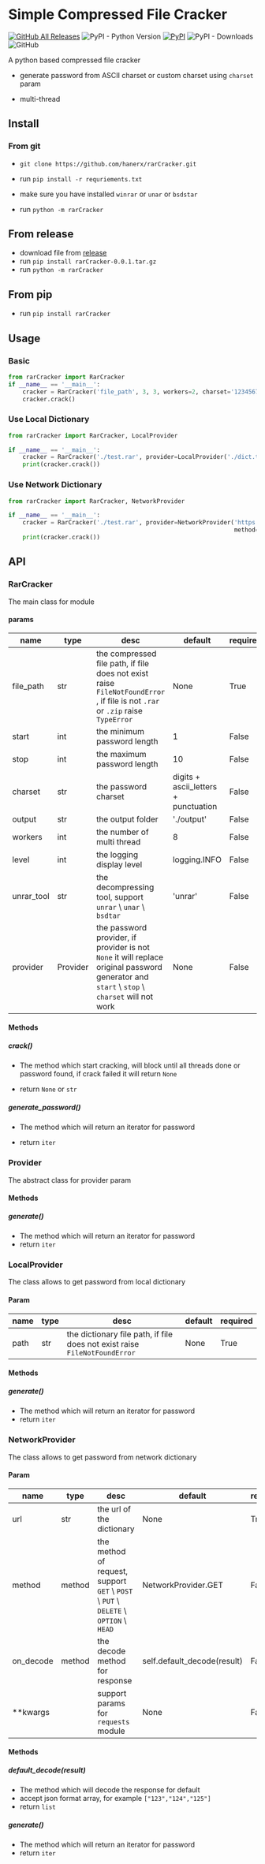 # Simple Compressed File Cracker

[![GitHub All Releases](https://img.shields.io/github/downloads/hanerx/rarCracker/total)](https://github.com/hanerx/rarCracker/releases/latest)  ![PyPI - Python Version](https://img.shields.io/pypi/pyversions/rarCracker) [![PyPI](https://img.shields.io/pypi/v/rarCracker)](https://pypi.org/project/rarCracker/) ![PyPI - Downloads](https://img.shields.io/pypi/dm/rarCracker) ![GitHub](https://img.shields.io/github/license/hanerx/rarCracker)

A python based compressed file cracker

- generate password from ASCII charset or custom charset using `charset` param

- multi-thread

## Install

### From git

- `git clone https://github.com/hanerx/rarCracker.git ` 

- run `pip install -r requriements.txt`

- make sure you have installed `winrar` or `unar` or `bsdstar` 

- run `python -m rarCracker`

## From release
- download file from [release](https://github.com/hanerx/rarCracker/releases/latest) 
- run `pip install rarCracker-0.0.1.tar.gz`
- run `python -m rarCracker`
## From pip
- run `pip install rarCracker`

## Usage

### Basic

```python
from rarCracker import RarCracker
if __name__ == '__main__':
    cracker = RarCracker('file_path', 3, 3, workers=2, charset='1234567890')
    cracker.crack()
```

### Use Local Dictionary

```python
from rarCracker import RarCracker, LocalProvider

if __name__ == '__main__':
    cracker = RarCracker('./test.rar', provider=LocalProvider('./dict.txt'), unrar_tool='unrar')
    print(cracker.crack())
```

### Use Network Dictionary

```python
from rarCracker import RarCracker, NetworkProvider

if __name__ == '__main__':
    cracker = RarCracker('./test.rar', provider=NetworkProvider('https://hanerx.top/rarCracker/dict.json',
                                                                method=NetworkProvider.GET))
    print(cracker.crack())

```



## API

### RarCracker

The main class for module

#### params

| name       | type     | desc                                                         | default                              | required |
| ---------- | -------- | ------------------------------------------------------------ | ------------------------------------ | -------- |
| file_path  | str      | the compressed file path, if file does not exist raise `FileNotFoundError` , if file is not `.rar` or `.zip` raise `TypeError` | None                                 | True     |
| start      | int      | the minimum password length                                  | 1                                    | False    |
| stop       | int      | the maximum password length                                  | 10                                   | False    |
| charset    | str      | the password charset                                         | digits + ascii_letters + punctuation | False    |
| output     | str      | the output folder                                            | './output'                           | False    |
| workers    | int      | the number of multi thread                                   | 8                                    | False    |
| level      | int      | the logging display level                                    | logging.INFO                         | False    |
| unrar_tool | str      | the decompressing tool, support `unrar` \ `unar` \ `bsdtar`  | 'unrar'                              | False    |
| provider   | Provider | the password provider, if provider is not `None` it will replace original password generator and `start` \ `stop` \ `charset` will not work | None                                 | False    |

#### Methods

##### crack()

- The method which start cracking, will block until all threads done or password found, if crack failed it will return `None`

- return `None` or `str`

##### generate_password()

- The method which will return an iterator for password

- return `iter`

### Provider
The abstract class for provider param
#### Methods
##### generate()
- The method which will return an iterator for password
- return `iter`

### LocalProvider
The class allows to get password from local dictionary

#### Param

| name | type | desc                                                         | default | required |
| ---- | ---- | ------------------------------------------------------------ | ------- | -------- |
| path | str  | the dictionary file path, if file does not exist raise `FileNotFoundError` | None    | True     |

#### Methods

##### generate()

- The method which will return an iterator for password
- return `iter`

### NetworkProvider

The class allows to get password from network dictionary

#### Param

| name      | type   | desc                                                         | default                     | required |
| --------- | ------ | ------------------------------------------------------------ | --------------------------- | -------- |
| url       | str    | the url of the dictionary                                    | None                        | True     |
| method    | method | the method of request, support `GET` \  `POST` \ `PUT` \ `DELETE` \ `OPTION` \ `HEAD` | NetworkProvider.GET         | False    |
| on_decode | method | the decode method for response                               | self.default_decode(result) | False    |
| **kwargs  |        | support params for `requests` module                         | None                        | False    |

#### Methods

##### default_decode(result)

- The method which will decode the response for default
- accept json format array, for example `["123","124","125"]`
- return `list`

##### generate()

- The method which will return an iterator for password
- return `iter`